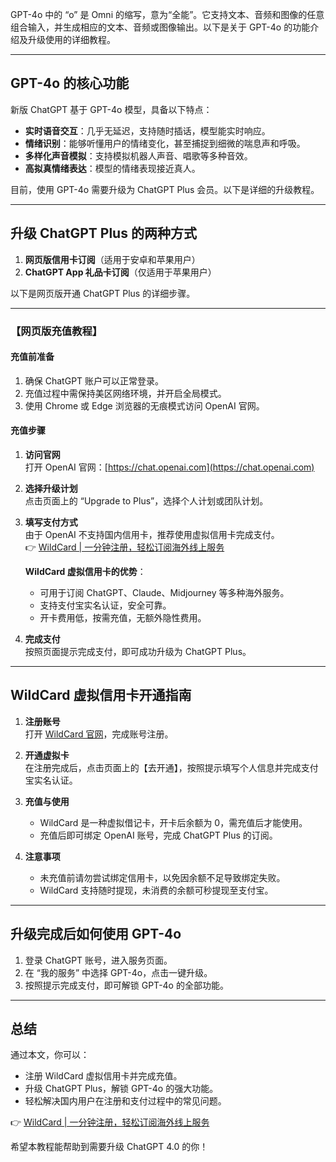 GPT-4o 中的 “o” 是 Omni 的缩写，意为“全能”。它支持文本、音频和图像的任意组合输入，并生成相应的文本、音频或图像输出。以下是关于 GPT-4o 的功能介绍及升级使用的详细教程。

---

## GPT-4o 的核心功能

新版 ChatGPT 基于 GPT-4o 模型，具备以下特点：

- **实时语音交互**：几乎无延迟，支持随时插话，模型能实时响应。
- **情绪识别**：能够听懂用户的情绪变化，甚至捕捉到细微的喘息声和呼吸。
- **多样化声音模拟**：支持模拟机器人声音、唱歌等多种音效。
- **高拟真情绪表达**：模型的情绪表现接近真人。

目前，使用 GPT-4o 需要升级为 ChatGPT Plus 会员。以下是详细的升级教程。

---

## 升级 ChatGPT Plus 的两种方式

1. **网页版信用卡订阅**（适用于安卓和苹果用户）
2. **ChatGPT App 礼品卡订阅**（仅适用于苹果用户）

以下是网页版开通 ChatGPT Plus 的详细步骤。

---

### 【网页版充值教程】

#### 充值前准备

1. 确保 ChatGPT 账户可以正常登录。
2. 充值过程中需保持美区网络环境，并开启全局模式。
3. 使用 Chrome 或 Edge 浏览器的无痕模式访问 OpenAI 官网。

#### 充值步骤

1. **访问官网**  
   打开 OpenAI 官网：[https://chat.openai.com](https://chat.openai.com)

2. **选择升级计划**  
   点击页面上的 “Upgrade to Plus”，选择个人计划或团队计划。

3. **填写支付方式**  
   由于 OpenAI 不支持国内信用卡，推荐使用虚拟信用卡完成支付。  
   👉 [WildCard | 一分钟注册，轻松订阅海外线上服务](https://bit.ly/bewildcard)

   **WildCard 虚拟信用卡的优势**：
   - 可用于订阅 ChatGPT、Claude、Midjourney 等多种海外服务。
   - 支持支付宝实名认证，安全可靠。
   - 开卡费用低，按需充值，无额外隐性费用。

4. **完成支付**  
   按照页面提示完成支付，即可成功升级为 ChatGPT Plus。

---

## WildCard 虚拟信用卡开通指南

1. **注册账号**  
   打开 [WildCard 官网](https://bit.ly/bewildcard)，完成账号注册。

2. **开通虚拟卡**  
   在注册完成后，点击页面上的【去开通】，按照提示填写个人信息并完成支付宝实名认证。

3. **充值与使用**  
   - WildCard 是一种虚拟借记卡，开卡后余额为 0，需充值后才能使用。
   - 充值后即可绑定 OpenAI 账号，完成 ChatGPT Plus 的订阅。

4. **注意事项**  
   - 未充值前请勿尝试绑定信用卡，以免因余额不足导致绑定失败。
   - WildCard 支持随时提现，未消费的余额可秒提现至支付宝。

---

## 升级完成后如何使用 GPT-4o

1. 登录 ChatGPT 账号，进入服务页面。
2. 在 “我的服务” 中选择 GPT-4o，点击一键升级。
3. 按照提示完成支付，即可解锁 GPT-4o 的全部功能。

---

## 总结

通过本文，你可以：

- 注册 WildCard 虚拟信用卡并完成充值。
- 升级 ChatGPT Plus，解锁 GPT-4o 的强大功能。
- 轻松解决国内用户在注册和支付过程中的常见问题。

👉 [WildCard | 一分钟注册，轻松订阅海外线上服务](https://bit.ly/bewildcard)

希望本教程能帮助到需要升级 ChatGPT 4.0 的你！